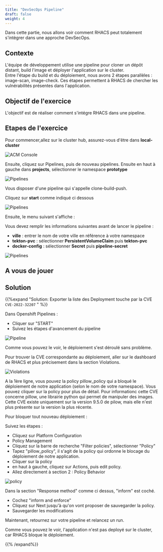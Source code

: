 ```yaml
---
title: "DevSecOps Pipeline"
draft: false
weight: 4
---
```



Dans cette partie, nous allons voir comment RHACS peut totalement s'intègrer dans une approche DevSecOps.


## Contexte


L'équipe de développement utilise une pipeline pour  cloner un dépôt distant, build l'image et déployer l'application sur le cluster.  
Entre l'étape du build et du déploiement, nous avons 2 étapes parallèles : image-scan, image-check.
Ces étapes permettent à RHACS de chercher les vulnérabilités présentes dans l'application.

## Objectif de l'exercice

L'objectif est de réaliser comment s'intégre RHACS dans une pipeline.



## Etapes de l'exercice

Pour commencer,allez sur le cluster hub, assurez-vous d'être dans **local-cluster**

![ACM Console](/OPP-2023-lab-instruction.github.io/images/acm-startconsole.png)

Ensuite, cliquez sur Pipelines, puis de nouveau pipelines.
Ensuite en haut à gauche dans **projects**, sélectionner le namespace **prototype**

![Pipelines](/OPP-2023-lab-instruction.github.io/images/pipeline_menu.png)


Vous disposer d'une pipeline qui s'appelle clone-build-push.

Cliquez sur **start** comme indiqué ci dessous

![Pipelines](/OPP-2023-lab-instruction.github.io/images/start_pipeline.png)

Ensuite, le menu suivant s'affiche :

Vous devez remplir les informations suivantes avant de lancer le pipeline :

- **ville** : entrer le nom de votre ville en référence à votre namespace
- **tekton-pvc** : sélectionner **PersistentVolumeClaim** puis **tekton-pvc**
- **docker-config** : sélectionner **Secret** puis **pipeline-secret**

![Pipelines](/OPP-2023-lab-instruction.github.io/images/pipeline_ville.png)



## A vous de jouer



## Solution

{{%expand "Solution: Exporter la liste des Deployment touche par la CVE `CVE-2022-32207` " %}}



Dans Openshift Pipelines :
- Cliquer sur "START"
- Suivez les étapes d'avancement du pipeline

![Pipeline](/OPP-2023-lab-instruction.github.io/images/pipeline_1.png)



Comme vous pouvez le voir, le déploiement s'est déroulé sans problème.

Pour trouver la CVE correspondante au déploiement, aller sur le dashboard de RHACS et plus précisement dans la section Violations.


![Violations](/OPP-2023-lab-instruction.github.io/images/pipeline_2.png)

A la 1ère ligne, vous pouvez la policy pillow_policy qui a bloqué le déploiement de notre application (selon le nom de votre namespace).
Vous pouvez cliquer sur la policy pour plus de détail.
Pour informationc cette CVE concerne pillow, une librairie python qui permet de manipuler des images.
Cette CVE existe uniquement sur la version 9.5.0 de pilow, mais elle n'est plus présente sur la version la plus récente.

Pour bloquer tout nouveau déploiement :

Suivez les étapes :

- Cliquez sur Platform Configuration
- Policy Management
- Cliquez sur la barre de recherche "Filter policies", sélectionner "Policy"
- Tapez "pillow_policy", il s'agit de la policy qui ordonne le blocage du déploiement de notre application.
- Cliquer sur la policy
- en haut à gauche, cliquez sur Actions, puis edit policy.
- Allez directement à section 2 : Policy Behavior

![policy](/OPP-2023-lab-instruction.github.io/images/pipeline_3.png)

Dans la section "Response method" comme ci dessus, "inform" est coché.

- Cochez "inform and enforce"
- Cliquez sur Next jusqu'à qu'on vont proposer de sauvegarder la policy.
- Sauvegarder les modifications


Maintenant, retournez sur votre pipeline et relancez un run.

Comme vous pouvez le voir, l'application n'est pas deployé sur le cluster, car RHACS bloque le déploiement.


{{% /expand%}}



